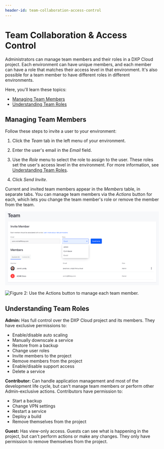 ```yaml
---
header-id: team-collaboration-access-control
---
```


# Team Collaboration & Access Control

Administrators can manage team members and their roles in a DXP Cloud project. 
Each environment can have unique members, and each member can have a role that 
matches their access level in that environment. It's also possible for a team 
member to have different roles in different environments. 

Here, you'll learn these topics: 

-   [Managing Team Members](#managing-team-members)
-   [Understanding Team Roles](#understanding-team-roles)

## Managing Team Members

Follow these steps to invite a user to your environment: 

1.  Click the *Team* tab in the left menu of your environment. 

2.  Enter the user's email in the *Email* field. 

3.  Use the *Role* menu to select the role to assign to the user. These roles 
    set the user's access level in the environment. For more information, see 
    [Understanding Team Roles](#understanding-team-roles). 

4.  Click *Send Invite*. 

Current and invited team members appear in the *Members* table, in separate 
tabs. You can manage team members via the *Actions* button for each, which lets 
you change the team member's role or remove the member from the team. 

![Figure 1: The Team tab shows your team members and lets you invite new ones.](../../images/invite-member.png)

![Figure 2: Use the Actions button to manage each team member.](../../images/manage-members.png)

## Understanding Team Roles

**Admin:** Has full control over the DXP Cloud project and its members. They 
have exclusive permissions to: 

-   Enable/disable auto scaling
-   Manually downscale a service
-   Restore from a backup
-   Change user roles
-   Invite members to the project
-   Remove members from the project
-   Enable/disable support access
-   Delete a service

**Contributor:** Can handle application management and most of the development 
life cycle, but can't manage team members or perform other Admin-exclusive 
actions. Contributors have permission to: 

-   Start a backup
-   Change VPN settings
-   Restart a service
-   Deploy a build
-   Remove themselves from the project

**Guest:** Has view-only access. Guests can see what is happening in the 
project, but can't perform actions or make any changes. They only have 
permission to remove themselves from the project. 
